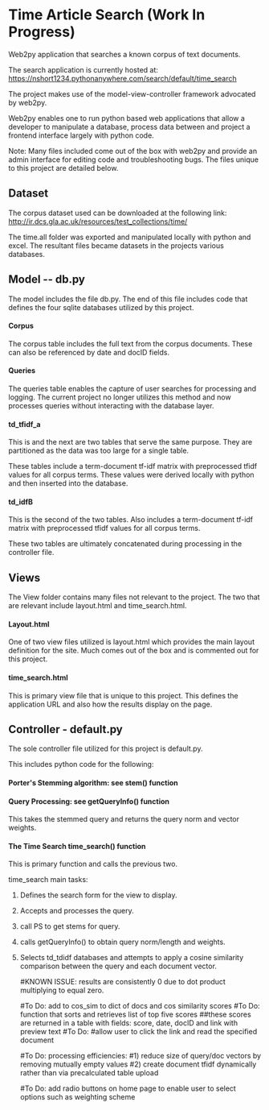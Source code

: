# Time Article Search (Work In Progress)
Web2py application that searches a known corpus of text documents. 

The search application is currently hosted at: https://nshort1234.pythonanywhere.com/search/default/time_search

The project makes use of the model-view-controller framework advocated by web2py. 

Web2py enables one to run python based web applications that allow a developer to manipulate a database, process data between and project a frontend interface largely with python code. 

Note: Many files included come out of the box with web2py and provide an admin interface for editing code and troubleshooting bugs. The files unique to this project are detailed below.

## Dataset
The corpus dataset used can be downloaded at the following link: 
http://ir.dcs.gla.ac.uk/resources/test_collections/time/

The time.all folder was exported and manipulated locally with python and excel. The resultant files became datasets in the projects various databases.

## Model -- db.py
The model includes the file db.py. The end of this file includes code that defines the four sqlite databases utilized by this project. 

#### Corpus
The corpus table includes the full text from the corpus documents. These can also be referenced by date and docID fields.

#### Queries
The queries table enables the capture of user searches for processing and logging. The current project no longer utilizes this method and now processes queries without interacting with the database layer.

#### td_tfidf_a
This is and the next are two tables that serve the same purpose. They are partitioned as the data was too large for a single table.

These tables include a term-document tf-idf matrix with preprocessed tfidf values for all corpus terms. These values were derived locally with python and then inserted into the database.

#### td_idfB
This is the second of the two tables.
Also includes a term-document tf-idf matrix with preprocessed tfidf values for all corpus terms. 

These two tables are ultimately concatenated during processing in the controller file.

## Views
The View folder contains many files not relevant to the project. The two that are relevant include layout.html and time_search.html.

#### Layout.html
One of two view files utilized is layout.html which provides the main layout definition for the site. Much comes out of the box and is commented out for this project.

#### time_search.html
This is primary view file that is unique to this project. This defines the application URL and also how the results display on the page.

## Controller - default.py
The sole controller file utilized for this project is default.py.

This includes python code for the following:

#### Porter's Stemming algorithm: see stem() function

#### Query Processing: see getQueryInfo() function
This takes the stemmed query and returns the query norm and vector weights.

#### The Time Search time_search() function
This is primary function and calls the previous two.

time_search main tasks:
1) Defines the search form for the view to display. 
2) Accepts and processes the query.
3) call PS to get stems for query.
4) calls getQueryInfo() to obtain query norm/length and weights.
5) Selects td_tdidf databases and attempts to apply a cosine similarity comparison between the query and each document vector.

   #KNOWN ISSUE: results are consistently 0 due to dot product multiplying to equal zero. 

    #To Do: add to cos_sim to dict of docs and cos similarity scores
    #To Do: function that sorts and retrieves list of top five scores
            ##these scores are returned in a table with fields: score, date, docID and link with preview text
    #To Do: #allow user to click the link and read the specified document

    #To Do: processing efficiencies:
        #1) reduce size of query/doc vectors by removing mutually empty values
        #2) create document tfidf dynamically rather than via precalculated table upload

    #To Do: add radio buttons on home page to enable user to select options such as weighting scheme
